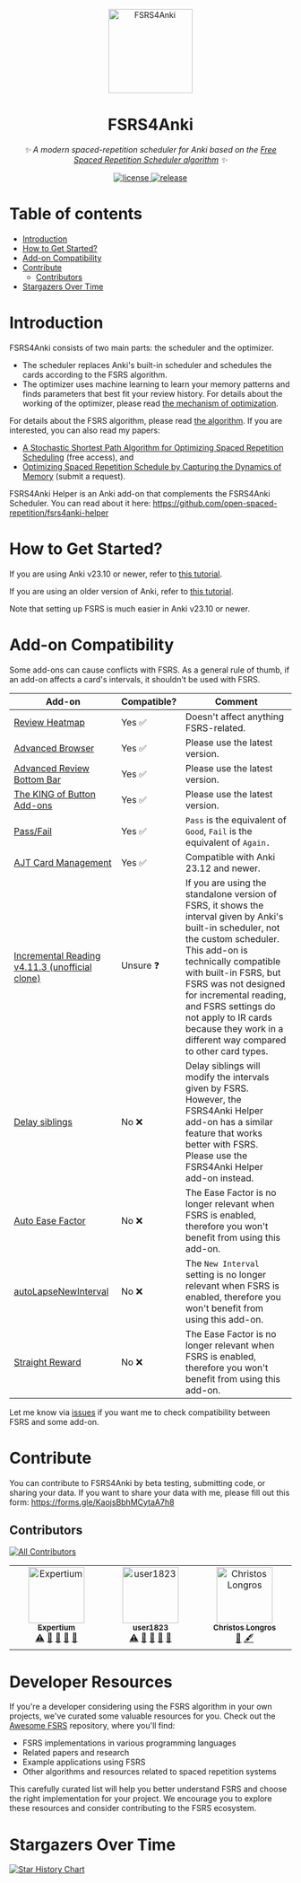 <p align="center">
  <a href="https://github.com/open-spaced-repetition/fsrs4anki/wiki">
    <img src="https://github.com/open-spaced-repetition/fsrs4anki/assets/32575846/9efb2ca5-51bd-411d-9694-a77b09f51fa7" width="150" height="150" alt="FSRS4Anki">
  </a>
</p>

<div align="center">

# FSRS4Anki

_✨ A modern spaced-repetition scheduler for Anki based on the [Free Spaced Repetition Scheduler algorithm](https://github.com/open-spaced-repetition/fsrs4anki/wiki/The-Algorithm) ✨_  

</div>

<p align="center">
  <a href="https://raw.githubusercontent.com/open-spaced-repetition/fsrs4anki/main/LICENSE">
    <img src="https://img.shields.io/github/license/open-spaced-repetition/fsrs4anki" alt="license">
  </a>
  <a href="https://github.com/open-spaced-repetition/fsrs4anki/releases/latest">
    <img src="https://img.shields.io/github/v/release/open-spaced-repetition/fsrs4anki?color=blueviolet" alt="release">
  </a>
</p>

# Table of contents

- [Introduction](#introduction)
- [How to Get Started?](#how-to-get-started)
- [Add-on Compatibility](#add-on-compatibility)
- [Contribute](#contribute)
  - [Contributors](#contributors)
- [Stargazers Over Time](#stargazers-over-time)

# Introduction

FSRS4Anki consists of two main parts: the scheduler and the optimizer.

- The scheduler replaces Anki's built-in scheduler and schedules the cards according to the FSRS algorithm.
- The optimizer uses machine learning to learn your memory patterns and finds parameters that best fit your review history. For details about the working of the optimizer, please read [the mechanism of optimization](https://github.com/open-spaced-repetition/fsrs4anki/wiki/The-mechanism-of-optimization).

For details about the FSRS algorithm, please read [the algorithm](https://github.com/open-spaced-repetition/fsrs4anki/wiki/The-Algorithm). If you are interested, you can also read my papers:
- [A Stochastic Shortest Path Algorithm for Optimizing Spaced Repetition Scheduling](https://www.maimemo.com/paper/) (free access), and
- [Optimizing Spaced Repetition Schedule by Capturing the Dynamics of Memory](https://www.researchgate.net/publication/369045947_Optimizing_Spaced_Repetition_Schedule_by_Capturing_the_Dynamics_of_Memory) (submit a request).

FSRS4Anki Helper is an Anki add-on that complements the FSRS4Anki Scheduler. You can read about it here: https://github.com/open-spaced-repetition/fsrs4anki-helper

# How to Get Started?

If you are using Anki v23.10 or newer, refer to [this tutorial](https://github.com/open-spaced-repetition/fsrs4anki/blob/main/docs/tutorial.md).

If you are using an older version of Anki, refer to [this tutorial](https://github.com/open-spaced-repetition/fsrs4anki/blob/main/docs/tutorial2.md).

Note that setting up FSRS is much easier in Anki v23.10 or newer.

# Add-on Compatibility

Some add-ons can cause conflicts with FSRS. As a general rule of thumb, if an add-on affects a card's intervals, it shouldn't be used with FSRS.

| Add-on                                                       | Compatible? | Comment |
| ------------------------------------------------------------ |-------------------| ------- |
| [Review Heatmap](https://ankiweb.net/shared/info/1771074083) | Yes :white_check_mark: | Doesn't affect anything FSRS-related. |
| [Advanced Browser](https://ankiweb.net/shared/info/874215009) | Yes :white_check_mark: | Please use the latest version. |
| [Advanced Review Bottom Bar](https://ankiweb.net/shared/info/1136455830) | Yes :white_check_mark: | Please use the latest version. |
| [The KING of Button Add-ons](https://ankiweb.net/shared/info/374005964) | Yes :white_check_mark: | Please use the latest version. |
| [Pass/Fail](https://ankiweb.net/shared/info/876946123) | Yes :white_check_mark: | `Pass` is the equivalent of `Good`, `Fail` is the equivalent of `Again.` |
| [AJT Card Management](https://ankiweb.net/shared/info/1021636467) | Yes :white_check_mark: | Compatible with Anki 23.12 and newer. |
| [Incremental Reading v4.11.3 (unofficial clone)](https://ankiweb.net/shared/info/999215520) | Unsure :question: | If you are using the standalone version of FSRS, it shows the interval given by Anki's built-in scheduler, not the custom scheduler. This add-on is technically compatible with built-in FSRS, but FSRS was not designed for incremental reading, and FSRS settings do not apply to IR cards because they work in a different way compared to other card types. |
| [Delay siblings](https://ankiweb.net/shared/info/1369579727) | No :x:| Delay siblings will modify the intervals given by FSRS. However, the FSRS4Anki Helper add-on has a similar feature that works better with FSRS. Please use the FSRS4Anki Helper add-on instead. |
| [Auto Ease Factor](https://ankiweb.net/shared/info/1672712021) | No :x: | The Ease Factor is no longer relevant when FSRS is enabled, therefore you won't benefit from using this add-on. |
| [autoLapseNewInterval](https://ankiweb.net/shared/info/372281481) |No :x:| The `New Interval` setting is no longer relevant when FSRS is enabled, therefore you won't benefit from using this add-on. |
| [Straight Reward](https://ankiweb.net/shared/info/957961234) | No :x: | The Ease Factor is no longer relevant when FSRS is enabled, therefore you won't benefit from using this add-on. |

Let me know via [issues](https://github.com/open-spaced-repetition/fsrs4anki/issues) if you want me to check compatibility between FSRS and some add-on.

# Contribute

You can contribute to FSRS4Anki by beta testing, submitting code, or sharing your data. If you want to share your data with me, please fill out this form: https://forms.gle/KaojsBbhMCytaA7h8

## Contributors

<!-- ALL-CONTRIBUTORS-BADGE:START - Do not remove or modify this section -->
[![All Contributors](https://img.shields.io/badge/all_contributors-3-orange.svg?style=flat-square)](#contributors-)
<!-- ALL-CONTRIBUTORS-BADGE:END -->

<!-- ALL-CONTRIBUTORS-LIST:START - Do not remove or modify this section -->
<!-- prettier-ignore-start -->
<!-- markdownlint-disable -->
<table>
  <tbody>
    <tr>
      <td align="center" valign="top" width="14.28%"><a href="https://github.com/Expertium"><img src="https://avatars.githubusercontent.com/u/83031600?v=4?s=100" width="100px;" alt="Expertium"/><br /><sub><b>Expertium</b></sub></a><br /><a href="https://github.com/open-spaced-repetition/fsrs4anki/commits?author=Expertium" title="Tests">⚠️</a> <a href="https://github.com/open-spaced-repetition/fsrs4anki/commits?author=Expertium" title="Documentation">📖</a> <a href="#data-Expertium" title="Data">🔣</a> <a href="#ideas-Expertium" title="Ideas, Planning, & Feedback">🤔</a> <a href="https://github.com/open-spaced-repetition/fsrs4anki/issues?q=author%3AExpertium" title="Bug reports">🐛</a></td>
      <td align="center" valign="top" width="14.28%"><a href="https://github.com/user1823"><img src="https://avatars.githubusercontent.com/u/92206575?v=4?s=100" width="100px;" alt="user1823"/><br /><sub><b>user1823</b></sub></a><br /><a href="https://github.com/open-spaced-repetition/fsrs4anki/commits?author=user1823" title="Tests">⚠️</a> <a href="https://github.com/open-spaced-repetition/fsrs4anki/commits?author=user1823" title="Documentation">📖</a> <a href="#data-user1823" title="Data">🔣</a> <a href="#ideas-user1823" title="Ideas, Planning, & Feedback">🤔</a> <a href="https://github.com/open-spaced-repetition/fsrs4anki/issues?q=author%3Auser1823" title="Bug reports">🐛</a></td>
      <td align="center" valign="top" width="14.28%"><a href="http://chrislongros.com"><img src="https://avatars.githubusercontent.com/u/98426896?v=4?s=100" width="100px;" alt="Christos Longros"/><br /><sub><b>Christos Longros</b></sub></a><br /><a href="#data-chrislongros" title="Data">🔣</a> <a href="#content-chrislongros" title="Content">🖋</a></td>
    </tr>
  </tbody>
</table>

<!-- markdownlint-restore -->
<!-- prettier-ignore-end -->

<!-- ALL-CONTRIBUTORS-LIST:END -->
<!-- prettier-ignore-start -->
<!-- markdownlint-disable -->

<!-- markdownlint-restore -->
<!-- prettier-ignore-end -->

<!-- ALL-CONTRIBUTORS-LIST:END -->

# Developer Resources

If you're a developer considering using the FSRS algorithm in your own projects, we've curated some valuable resources for you. Check out the [Awesome FSRS](https://github.com/open-spaced-repetition/awesome-fsrs) repository, where you'll find:

- FSRS implementations in various programming languages
- Related papers and research
- Example applications using FSRS
- Other algorithms and resources related to spaced repetition systems

This carefully curated list will help you better understand FSRS and choose the right implementation for your project. We encourage you to explore these resources and consider contributing to the FSRS ecosystem.

# Stargazers Over Time

<a href="https://star-history.com/#open-spaced-repetition/fsrs4anki&Date">
 <picture>
   <source media="(prefers-color-scheme: dark)" srcset="https://api.star-history.com/svg?repos=open-spaced-repetition/fsrs4anki&type=Date&theme=dark" />
   <source media="(prefers-color-scheme: light)" srcset="https://api.star-history.com/svg?repos=open-spaced-repetition/fsrs4anki&type=Date" />
   <img alt="Star History Chart" src="https://api.star-history.com/svg?repos=open-spaced-repetition/fsrs4anki&type=Date" />
 </picture>
</a>
